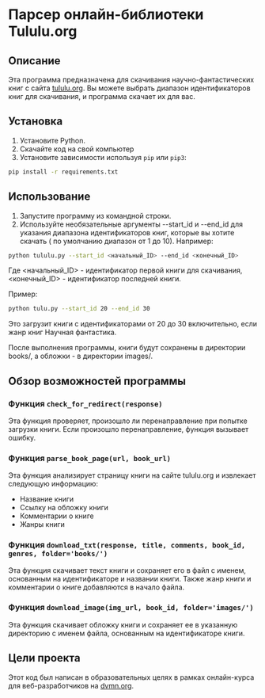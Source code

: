# Парсер онлайн-библиотеки Tululu.org

## Описание
Эта программа предназначена для скачивания научно-фантастических книг с сайта [tululu.org](https://tululu.org/). Вы можете выбрать диапазон идентификаторов книг для скачивания, и программа скачает их для вас.

## Установка
1. Установите Python.
2. Скачайте код на свой компьютер
3. Установите зависимости используя `pip` или `pip3`:

```bash
pip install -r requirements.txt
```

## Использование
1. Запустите программу из командной строки.
2. Используйте необязательные аргументы --start_id и --end_id для указания диапазона идентификаторов книг, которые вы хотите скачать ( по умолчанию диапазон от 1 до 10). Например:

```bash
python tululu.py --start_id <начальный_ID> --end_id <конечный_ID>
```
Где <начальный_ID> - идентификатор первой книги для скачивания, <конечный_ID> - идентификатор последней книги.

Пример:

```bash
python tulu.py --start_id 20 --end_id 30
```
Это загрузит книги с идентификаторами от 20 до 30 включительно, если жанр книг Научная фантастика.

После выполнения программы, книги будут сохранены в директории books/, а обложки - в директории images/.

## Обзор возможностей программы
### Функция ``check_for_redirect(response)``
Эта функция проверяет, произошло ли перенаправление при попытке загрузки книги. Если произошло перенаправление, функция вызывает ошибку.

### Функция ``parse_book_page(url, book_url)``
Эта функция анализирует страницу книги на сайте tululu.org и извлекает следующую информацию:

- Название книги
- Ссылку на обложку книги
- Комментарии о книге
- Жанры книги

### Функция ``download_txt(response, title, comments, book_id, genres, folder='books/')``
Эта функция скачивает текст книги и сохраняет его в файл с именем, основанным на идентификаторе и названии книги. Также жанр книги и комментарии о книге добавляются в начало файла.

### Функция ``download_image(img_url, book_id, folder='images/')``
Эта функция скачивает обложку книги и сохраняет ее в указанную директорию с именем файла, основанным на идентификаторе книги.

## Цели проекта
Этот код был написан в образовательных целях в рамках онлайн-курса для веб-разработчиков на [dvmn.org](https://dvmn.org/).